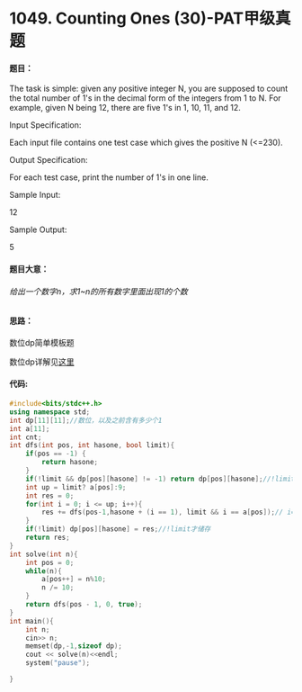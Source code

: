# 1049. Counting Ones (30)-PAT甲级真题

#### 题目：

The task is simple: given any positive integer N, you are supposed to count the total number of 1's in the decimal form of the integers from 1 to N. For example, given N being 12, there are five 1's in 1, 10, 11, and 12.

Input Specification:

Each input file contains one test case which gives the positive N (<=230).

Output Specification:

For each test case, print the number of 1's in one line.

Sample Input:

12

Sample Output:

5

#### 题目大意：

###### 给出一个数字n，求1~n的所有数字里面出现1的个数

#### 思路：

数位dp简单模板题

数位dp详解见[这里](../数位dp.md)

#### 代码:

```cpp
#include<bits/stdc++.h>
using namespace std;
int dp[11][11];//数位，以及之前含有多少个1
int a[11];
int cnt;
int dfs(int pos, int hasone, bool limit){
    if(pos == -1) {
        return hasone;
    }
    if(!limit && dp[pos][hasone] != -1) return dp[pos][hasone];//!limit才返回
    int up = limit? a[pos]:9;
    int res = 0;
    for(int i = 0; i <= up; i++){
        res += dfs(pos-1,hasone + (i == 1), limit && i == a[pos]);// i== 1要加括号
    }
    if(!limit) dp[pos][hasone] = res;//!limit才储存
    return res;
}
int solve(int n){
    int pos = 0;
    while(n){
        a[pos++] = n%10;
        n /= 10;
    }
    return dfs(pos - 1, 0, true);
}
int main(){
    int n;
    cin>> n;
    memset(dp,-1,sizeof dp);
    cout << solve(n)<<endl;
    system("pause");

}
```

